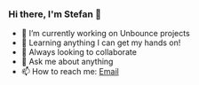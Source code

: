 ### Hi there, I'm Stefan 👋

- 🔭 I’m currently working on Unbounce projects
- 🌱 Learning anything I can get my hands on!
- 👯 Always looking to collaborate
- 💬 Ask me about anything
- 📫 How to reach me: [Email](mailto:stefanmaric.zr@gmail.com)

<!--
**maric-st/maric-st** is a ✨ _special_ ✨ repository because its `README.md` (this file) appears on your GitHub profile.

Here are some ideas to get you started:

- 🔭 I’m currently working on ...
- 🌱 I’m currently learning ...
- 👯 I’m looking to collaborate on ...
- 🤔 I’m looking for help with ...
- 💬 Ask me about ...
- 📫 How to reach me: ...
- 😄 Pronouns: ...
- ⚡ Fun fact: ...
-->
